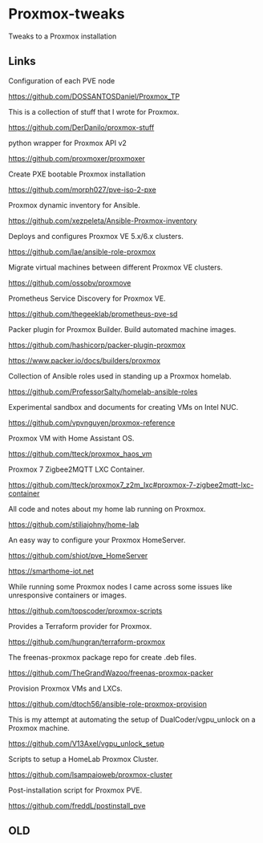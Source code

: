 # Proxmox-tweaks

Tweaks to a Proxmox installation

## Links

Configuration of each PVE node

https://github.com/DOSSANTOSDaniel/Proxmox_TP

This is a collection of stuff that I wrote for Proxmox.

https://github.com/DerDanilo/proxmox-stuff

python wrapper for Proxmox API v2

https://github.com/proxmoxer/proxmoxer

Create PXE bootable Proxmox installation

https://github.com/morph027/pve-iso-2-pxe

Proxmox dynamic inventory for Ansible.

https://github.com/xezpeleta/Ansible-Proxmox-inventory

Deploys and configures Proxmox VE 5.x/6.x clusters.

https://github.com/lae/ansible-role-proxmox

Migrate virtual machines between different Proxmox VE clusters.

https://github.com/ossobv/proxmove

Prometheus Service Discovery for Proxmox VE.

https://github.com/thegeeklab/prometheus-pve-sd

Packer plugin for Proxmox Builder. Build automated machine images.

https://github.com/hashicorp/packer-plugin-proxmox

https://www.packer.io/docs/builders/proxmox

Collection of Ansible roles used in standing up a Proxmox homelab. 

https://github.com/ProfessorSalty/homelab-ansible-roles

Experimental sandbox and documents for creating VMs on Intel NUC.

https://github.com/vpvnguyen/proxmox-reference

Proxmox VM with Home Assistant OS.

https://github.com/tteck/proxmox_haos_vm

Proxmox 7 Zigbee2MQTT LXC Container.

https://github.com/tteck/proxmox7_z2m_lxc#proxmox-7-zigbee2mqtt-lxc-container

All code and notes about my home lab running on Proxmox.

https://github.com/stiliajohny/home-lab

An easy way to configure your Proxmox HomeServer.

https://github.com/shiot/pve_HomeServer

https://smarthome-iot.net

While running some Proxmox nodes I came across some issues like unresponsive containers or images.

https://github.com/topscoder/proxmox-scripts

Provides a Terraform provider for Proxmox.

https://github.com/hungran/terraform-proxmox

The freenas-proxmox package repo for create .deb files.

https://github.com/TheGrandWazoo/freenas-proxmox-packer

Provision Proxmox VMs and LXCs.

https://github.com/dtoch56/ansible-role-proxmox-provision

This is my attempt at automating the setup of DualCoder/vgpu_unlock on a Proxmox machine.

https://github.com/V13Axel/vgpu_unlock_setup

Scripts to setup a HomeLab Proxmox Cluster.

https://github.com/lsampaioweb/proxmox-cluster

Post-installation script for Proxmox PVE.

https://github.com/freddL/postinstall_pve


## OLD


